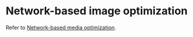 # Network-based image optimization

Refer to [Network-based media optimization](network-based-media-optimization.md).
